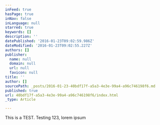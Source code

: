 ```yaml
---
inFeed: true
hasPage: true
inNav: false
inLanguage: null
starred: true
keywords: []
description: ''
datePublished: '2016-01-23T09:02:59.986Z'
dateModified: '2016-01-23T09:02:55.227Z'
authors: []
publisher:
  name: null
  domain: null
  url: null
  favicon: null
title: ''
author: []
sourcePath: _posts/2016-01-23-40bdf17f-a5a3-4e3e-99a4-a96c746198f6.md
published: true
url: 40bdf17f-a5a3-4e3e-99a4-a96c746198f6/index.html
_type: Article

---
```

This is a TEST. Testing 123, lorem ipsum